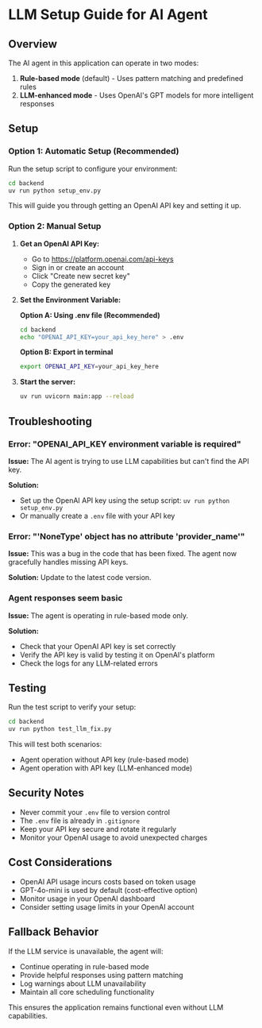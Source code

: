 # LLM Setup Guide for AI Agent

## Overview

The AI agent in this application can operate in two modes:
1. **Rule-based mode** (default) - Uses pattern matching and predefined rules
2. **LLM-enhanced mode** - Uses OpenAI's GPT models for more intelligent responses

## Setup

### Option 1: Automatic Setup (Recommended)

Run the setup script to configure your environment:

```bash
cd backend
uv run python setup_env.py
```

This will guide you through getting an OpenAI API key and setting it up.

### Option 2: Manual Setup

1. **Get an OpenAI API Key:**
   - Go to https://platform.openai.com/api-keys
   - Sign in or create an account
   - Click "Create new secret key"
   - Copy the generated key

2. **Set the Environment Variable:**
   
   **Option A: Using .env file (Recommended)**
   ```bash
   cd backend
   echo "OPENAI_API_KEY=your_api_key_here" > .env
   ```
   
   **Option B: Export in terminal**
   ```bash
   export OPENAI_API_KEY=your_api_key_here
   ```

3. **Start the server:**
   ```bash
   uv run uvicorn main:app --reload
   ```

## Troubleshooting

### Error: "OPENAI_API_KEY environment variable is required"

**Issue:** The AI agent is trying to use LLM capabilities but can't find the API key.

**Solution:** 
- Set up the OpenAI API key using the setup script: `uv run python setup_env.py`
- Or manually create a `.env` file with your API key

### Error: "'NoneType' object has no attribute 'provider_name'"

**Issue:** This was a bug in the code that has been fixed. The agent now gracefully handles missing API keys.

**Solution:** Update to the latest code version.

### Agent responses seem basic

**Issue:** The agent is operating in rule-based mode only.

**Solution:** 
- Check that your OpenAI API key is set correctly
- Verify the API key is valid by testing it on OpenAI's platform
- Check the logs for any LLM-related errors

## Testing

Run the test script to verify your setup:

```bash
cd backend
uv run python test_llm_fix.py
```

This will test both scenarios:
- Agent operation without API key (rule-based mode)
- Agent operation with API key (LLM-enhanced mode)

## Security Notes

- Never commit your `.env` file to version control
- The `.env` file is already in `.gitignore`
- Keep your API key secure and rotate it regularly
- Monitor your OpenAI usage to avoid unexpected charges

## Cost Considerations

- OpenAI API usage incurs costs based on token usage
- GPT-4o-mini is used by default (cost-effective option)
- Monitor usage in your OpenAI dashboard
- Consider setting usage limits in your OpenAI account

## Fallback Behavior

If the LLM service is unavailable, the agent will:
- Continue operating in rule-based mode
- Provide helpful responses using pattern matching
- Log warnings about LLM unavailability
- Maintain all core scheduling functionality

This ensures the application remains functional even without LLM capabilities. 